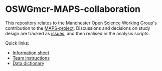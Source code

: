 # OSWGmcr-MAPS-collaboration

This repository relates to the Manchester [Open Science Working Group](https://osf.io/vgt3x/)'s contribution to the [MAPS-project](https://osf.io/9qke2/). Discussions and decisions on study design are tracked as [issues](https://github.com/wjchulme/OSWGmcr-MAPS-collaboration/issues), and then realised in the analysis scripts.

Quick links:
- [Information sheet](https://osf.io/gw96r/)
- [Team instructions](https://osf.io/svj6h/)
- [Data dictionary](https://osf.io/b8pj4/)
